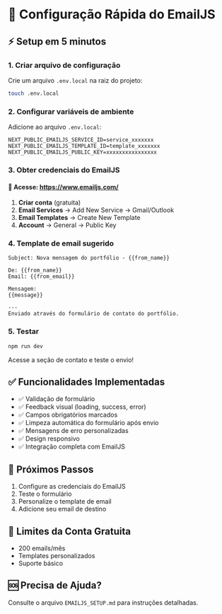 # 🚀 Configuração Rápida do EmailJS

## ⚡ Setup em 5 minutos

### 1. Criar arquivo de configuração
Crie um arquivo `.env.local` na raiz do projeto:

```bash
touch .env.local
```

### 2. Configurar variáveis de ambiente
Adicione ao arquivo `.env.local`:

```env
NEXT_PUBLIC_EMAILJS_SERVICE_ID=service_xxxxxxx
NEXT_PUBLIC_EMAILJS_TEMPLATE_ID=template_xxxxxxx
NEXT_PUBLIC_EMAILJS_PUBLIC_KEY=xxxxxxxxxxxxxxxx
```

### 3. Obter credenciais do EmailJS

#### 🔗 Acesse: https://www.emailjs.com/

1. **Criar conta** (gratuita)
2. **Email Services** → Add New Service → Gmail/Outlook
3. **Email Templates** → Create New Template
4. **Account** → General → Public Key

### 4. Template de email sugerido

```
Subject: Nova mensagem do portfólio - {{from_name}}

De: {{from_name}}
Email: {{from_email}}

Mensagem:
{{message}}

---
Enviado através do formulário de contato do portfólio.
```

### 5. Testar

```bash
npm run dev
```

Acesse a seção de contato e teste o envio!

## ✅ Funcionalidades Implementadas

- ✅ Validação de formulário
- ✅ Feedback visual (loading, success, error)
- ✅ Campos obrigatórios marcados
- ✅ Limpeza automática do formulário após envio
- ✅ Mensagens de erro personalizadas
- ✅ Design responsivo
- ✅ Integração completa com EmailJS

## 🎯 Próximos Passos

1. Configure as credenciais do EmailJS
2. Teste o formulário
3. Personalize o template de email
4. Adicione seu email de destino

## 📧 Limites da Conta Gratuita

- 200 emails/mês
- Templates personalizados
- Suporte básico

## 🆘 Precisa de Ajuda?

Consulte o arquivo `EMAILJS_SETUP.md` para instruções detalhadas.
